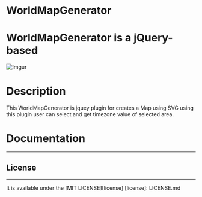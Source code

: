 # WorldMapGenerator 

# WorldMapGenerator is a jQuery-based

![Imgur](http://i.imgur.com/i22GQ74.png?1)

# Description

This WorldMapGenerator is jquey plugin for creates a Map using SVG using this plugin user can
select and get timezone value of selected area.

# Documentation
---------------------


## License
---------------------
It is available under the [MIT LICENSE][license]
[license]: LICENSE.md

